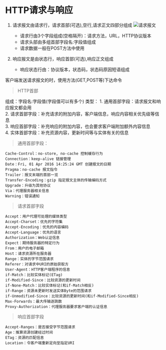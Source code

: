 # HTTP请求与响应

1. 请求报文由请求行，请求首部(可选),空行,请求正文四部分组成
![请求报文](http://img0.ph.126.net/RGy3aUKG4BA_QdeO1KXLDw==/1158832479218105346.png)
    - 请求行由3个字段组成(空格隔开)：请求方法，URL，HTTP协议版本
    - 请求头部由多组首部字段名:字段值组成
    - 请求数据一般在POST方法中使用

2. 响应报文是由状态行，响应首部(可选),响应正文组成
    - 响应状态行由：协议版本，状态码，状态码原因短语组成

客户端发送请求报文的时，使用方法(GET,POST等)下达命令

> HTTP首部

组成：字段名:字段值(字段值可以有多个)
类型：
        1. 通用首部字段：请求报文和响应报文都会用   
        2. 请求首部字段：补充请求的附加内容，客户端信息，响应内容相关优先级等信息   
        3. 响应首部字段：补充响应的附加内容，也会要求客户端附加额外内容信息   
        4. 实体首部字段：补充资源内容，更新时间等与实体有关的信息   

> 通用首部字段：

    Cache-Control：no-store, no-cache 控制缓存行为
    Connection：keep-alive 链接管理
    Date：Fri, 01 Apr 2016 14:25:24 GMT 创建报文的日期
    Pragma：no-cache 报文指令
    Trailer：报文末端的首部一览
    Transfer-Encoding：gzip 指定报文主体的传输编码方式
    Upgrade：升级为其他协议
    Via：代理服务器相关信息
    Warning：错误通知

> 请求首部字段

    Accept：用户代理可处理的媒体类型
    Accept-Charset：优先的字符集
    Accept-Encoding：优先的内容编码
    Accept-Language：优先的语言
    Authorization：Web认证信息
    Expect：期待服务器的特定行为
    From：用户的电子邮箱
    Host：请求资源所在服务器
    Range：实体的字节范围请求
    Referer：对请求中URI的原始获取方
    User-Agent：HTTP客户端程序的信息
    if-Match：比较实体标记(ETag)
    if-Modified-Since：比较资源的更新时间
    if-None-Match：比较实体标记(和if-Match相反)
    if-Range：资源未更新时发送实体Byte的范围请求
    if-Unmodified-Since：比较资源的更新时间(和if-Modified-Since相反)
    Max-Forwards：最大传输逐跳数
    Proxy-Authorization：代理服务器要求客户端的认证信息

> 响应首部字段

    Accept-Ranges：是否接受字节范围请求
    Age：推算资源创建经过时间
    ETag：资源的匹配信息
    Location：令客户端重新定向至指定URI
